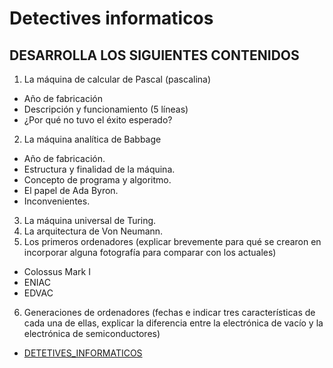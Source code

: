 # Detectives informaticos 
## DESARROLLA LOS SIGUIENTES CONTENIDOS
1) La máquina de calcular de Pascal (pascalina)
* Año de fabricación
* Descripción y funcionamiento (5 líneas)
* ¿Por qué no tuvo el éxito esperado?
2) La máquina analítica de Babbage
* Año de fabricación.
* Estructura y finalidad de la máquina.
* Concepto de programa y algoritmo.
* El papel de Ada Byron.
* Inconvenientes.
3) La máquina universal de Turing.
4) La arquitectura de Von Neumann.
5) Los primeros ordenadores (explicar brevemente para qué se crearon en incorporar alguna fotografía para comparar con los actuales)
* Colossus Mark I
* ENIAC 
* EDVAC
6) Generaciones de ordenadores (fechas e indicar tres características de cada una de ellas, explicar la diferencia entre la electrónica de vacío y la electrónica de semiconductores)

* [DETETIVES_INFORMATICOS](data/HISTORIA_DE_INTERNET.md)
